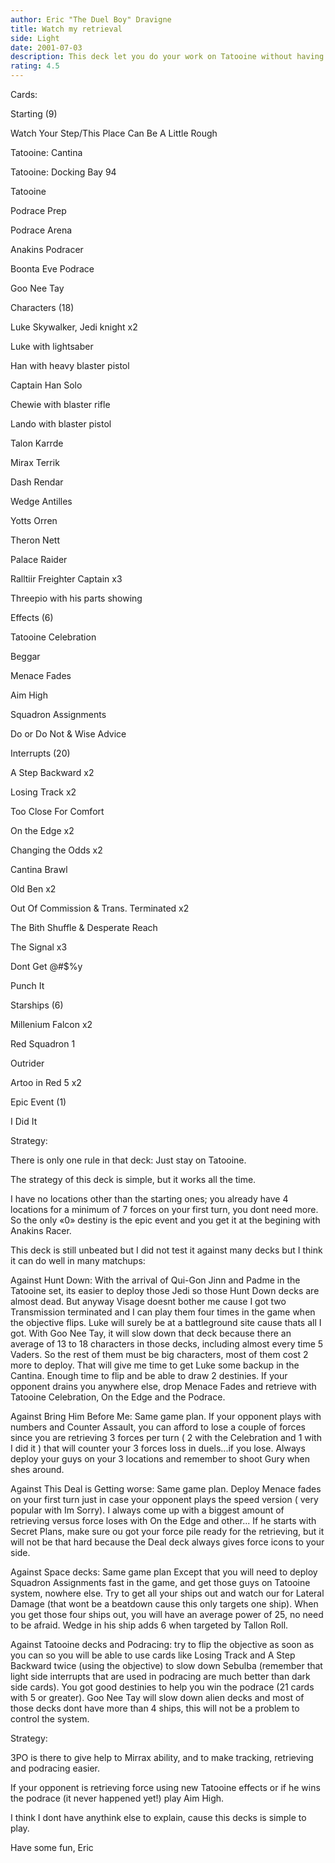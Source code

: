 ```yaml
---
author: Eric "The Duel Boy" Dravigne
title: Watch my retrieval
side: Light
date: 2001-07-03
description: This deck let you do your work on Tatooine without having to worry about what your opponent do anywhere else.
rating: 4.5
---
```

Cards: 

Starting (9)
Watch Your Step/This Place Can Be A Little Rough
Tatooine: Cantina
Tatooine: Docking Bay 94
Tatooine
Podrace Prep
Podrace Arena
Anakins Podracer
Boonta Eve Podrace
Goo Nee Tay

Characters (18)
Luke Skywalker, Jedi knight x2
Luke with lightsaber
Han with heavy blaster pistol
Captain Han Solo
Chewie with blaster rifle
Lando with blaster pistol
Talon Karrde
Mirax Terrik
Dash Rendar
Wedge Antilles
Yotts Orren
Theron Nett
Palace Raider
Ralltiir Freighter Captain x3
Threepio with his parts showing

Effects (6)
Tatooine Celebration
Beggar
Menace Fades
Aim High
Squadron Assignments
Do or Do Not & Wise Advice

Interrupts (20)
A Step Backward x2
Losing Track x2
Too Close For Comfort
On the Edge x2
Changing the Odds x2
Cantina Brawl
Old Ben x2
Out Of Commission & Trans. Terminated x2
The Bith Shuffle & Desperate Reach
The Signal x3
Dont Get @#$%y
Punch It

Starships (6)
Millenium Falcon x2
Red Squadron 1
Outrider
Artoo in Red 5 x2

Epic Event (1)
I Did It 

Strategy: 

There is only one rule in that deck: Just stay on Tatooine.
The strategy of this deck is simple, but it works all the time.
I have no locations other than the starting ones; you already have 4 locations for a minimum of 7 forces on your first turn, you dont need more. So the only «0» destiny is the epic event and you get it at the begining with Anakins Racer.
This deck is still unbeated but I did not test it against many decks but I think it can do well in many matchups:

Against Hunt Down: With the arrival of Qui-Gon Jinn and Padme in the Tatooine set, its easier to deploy those Jedi so those Hunt Down decks are almost dead. But anyway Visage doesnt bother me cause I got two Transmission terminated and I can play them four times in the game when the objective flips. Luke will surely be at a battleground site cause thats all I got. With Goo Nee Tay, it will slow down that deck because there an average of 13 to 18 characters in those decks, including almost every time 5 Vaders. So the rest of them must be big characters, most of them cost 2 more to deploy. That will give me time to get Luke some backup in the Cantina. Enough time to flip and be able to draw 2 destinies. If your opponent drains you anywhere else, drop Menace Fades and retrieve with Tatooine Celebration, On the Edge and the Podrace. 

Against Bring Him Before Me: Same game plan. If your opponent plays with numbers and Counter Assault, you can afford to lose a couple of forces since you are retrieving 3 forces per turn ( 2 with the Celebration and 1 with I did it ) that will counter your 3 forces loss in duels...if you lose. Always deploy your guys on your 3 locations and remember to shoot Gury when shes around.

Against This Deal is Getting worse: Same game plan. Deploy Menace fades on your first turn just in case your opponent plays the speed version ( very popular with Im Sorry). I always come up with a biggest amount of retrieving versus force loses with On the Edge and other... If he starts with Secret Plans, make sure ou got your force pile ready for the retrieving, but it will not be that hard because the Deal deck always gives force icons to your side.

Against Space decks: Same game plan Except that you will need to deploy Squadron Assignments fast in the game, and get those guys on Tatooine system, nowhere else. Try to get all your ships out and watch our for Lateral Damage (that wont be a beatdown cause this only targets one ship). When you get those four ships out, you will have an average power of 25, no need to be afraid. Wedge in his ship adds 6 when targeted by Tallon Roll.

Against Tatooine decks and Podracing: try to flip the objective as soon as you can so you will be able to use cards like Losing Track and A Step Backward twice (using the objective) to slow down Sebulba (remember that light side interrupts that are used in podracing are much better than dark side cards). You got good destinies to help you win the podrace (21 cards with 5 or greater). Goo Nee Tay will slow down alien decks and most of those decks dont have more than 4 ships, this will not be a problem to control the system.


Strategy:
3PO is there to give help to Mirrax ability, and to make tracking, retrieving and podracing easier.
If your opponent is retrieving force using new Tatooine effects or if he wins the podrace (it never happened yet!) play Aim High.

I think I dont have anythink else to explain, cause this decks is simple to play.
Have some fun, Eric 